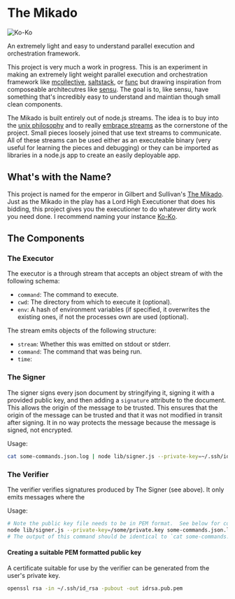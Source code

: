 # The Mikado

![Ko-Ko](https://upload.wikimedia.org/wikipedia/commons/2/2e/KoKo_1926.jpg)

An extremely light and easy to understand parallel execution and orchestration framework.

This project is very much a work in progress. This is an experiment in making an extremely
light weight parallel execution and orchestration framework like [mcollective](https://puppetlabs.com/mcollective), [saltstack](http://saltstack.com/), or [func](https://fedorahosted.org/func/) but
drawing inspiration from composeable architecutres like [sensu](http://sensuapp.org/).  The
goal is to, like sensu, have something that's incredibly easy to understand and maintian
though small clean components.

The Mikado is built entirely out of node.js streams. The idea is to buy into the [unix philosophy]()
and to really [embrace streams](https://github.com/substack/stream-handbook) as the cornerstone
of the project. Small pieces loosely joined that use text streams to communicate.  All of these streams
can be used either as an executeable binary (very useful for learning the pieces and debugging) or they
can be imported as libraries in a node.js app to create an easily deployable app.

## What's with the Name?

This project is named for the emperor in Gilbert and Sullivan's [The Mikado](http://en.wikipedia.org/wiki/The_Mikado). Just as the Mikado in the play has a Lord High Executioner that does his bidding,
this project gives you the executioner to do whatever dirty work you need done.  I recommend
naming your instance [Ko-Ko]().

## The Components

### The Executor

The executor is a through stream that accepts an object stream of with the following schema:

  - `command`: The command to execute.
  - `cwd`: The directory from which to execute it (optional).
  - `env`: A hash of environment variables (if specified, it overwrites the existing ones, if not the processes own are used (optional).

The stream emits objects of the following structure:

  - `stream`: Whether this was emitted on stdout or stderr.
  - `command`: The command that was being run.
  - `time`: 

### The Signer

The signer signs every json document by stringifying it, signing it with a provided public key, and
then adding a `signature` attribute to the document. This allows the origin of the message to be trusted.
This ensures that the origin of the message can be trusted and that it was not modified in transit after
signing. It in no way protects the message because the message is signed, not encrypted.

Usage:

```` bash
cat some-commands.json.log | node lib/signer.js --private-key=~/.ssh/id_rsa
````

### The Verifier

The verifier verifies signatures produced by The Signer (see above). It only emits messages where the 

Usage:

```` bash
# Note the public key file needs to be in PEM format.  See below for conversion instructions.
node lib/signer.js --private-key=/some/private.key some-commands.json.log | node lib/verifier.js --public-key=/some/public.key.pem
# The output of this command should be identical to `cat some-commands.json.log` (but you'd normally have some network operation in between.
````

#### Creating a suitable PEM formatted public key

A certificate suitable for use by the verifier can be generated from the user's private key.

```` bash
openssl rsa -in ~/.ssh/id_rsa -pubout -out idrsa.pub.pem
````
